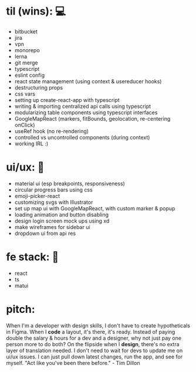 # til (wins): 💻
- bitbucket
- jira
- vpn
- monorepo
- lerna
- git merge
- typescript
- eslint config
- react state management (using context & usereducer hooks)
- destructuring props
- css vars
- setting up create-react-app with typescript
- writing & importing centralized api calls using typescript 
- modularizing table components using typescript interfaces
- GoogleMapReact (markers, fitBounds, geolocation, re-centering onClick)
- useRef hook (no re-rendering)
- controlled vs uncontrolled components (during context)
- working IRL :)

# ui/ux: 🎨
- material ui (esp breakpoints, responsiveness)
- circular progress bars using css
- emoji-picker-react
- customizing svgs with Illustrator
- set up map ui with GoogleMapReact, with custom marker & popup
- loading animation and button disabling
- design login screen mock ups using xd
- make wireframes for sidebar ui
- dropdown ui from api res

# fe stack: 🥞
- react
- ts
- matui

# pitch: 
When I'm a developer with design skills, I don't have to create hypotheticals in Figma. When I **code** a layout, it's there, it's ready. Instead of paying double the salary & hours for a dev and a designer, why not just pay one person more to do both? On the flipside when I **design**, there's no extra layer of translation needed. I don't need to wait for devs to update me on ui/ux issues. I can just pull down latest changes, run the app, and see for myself. 
"Act like you've been there before." - Tim Dillon